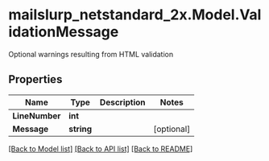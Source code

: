 # mailslurp_netstandard_2x.Model.ValidationMessage
Optional warnings resulting from HTML validation

## Properties

Name | Type | Description | Notes
------------ | ------------- | ------------- | -------------
**LineNumber** | **int** |  | 
**Message** | **string** |  | [optional] 

[[Back to Model list]](../README#documentation-for-models) [[Back to API list]](../README#documentation-for-api-endpoints) [[Back to README]](../README)

